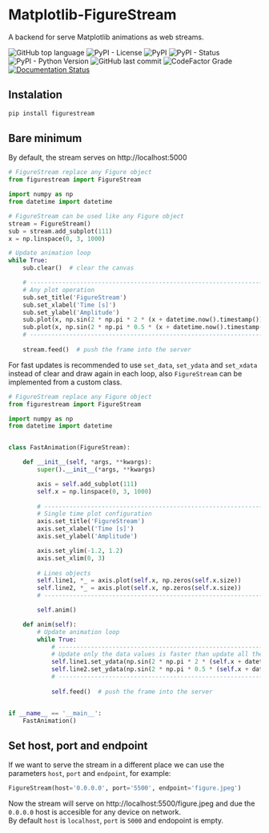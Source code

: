 # Matplotlib-FigureStream

A backend for serve Matplotlib animations as web streams.

![GitHub top language](https://img.shields.io/github/languages/top/un-gcpds/matplotlib-figurestream?)
![PyPI - License](https://img.shields.io/pypi/l/figurestream?)
![PyPI](https://img.shields.io/pypi/v/figurestream?)
![PyPI - Status](https://img.shields.io/pypi/status/figurestream?)
![PyPI - Python Version](https://img.shields.io/pypi/pyversions/figurestream?)
![GitHub last commit](https://img.shields.io/github/last-commit/un-gcpds/matplotlib-figurestream?)
![CodeFactor Grade](https://img.shields.io/codefactor/grade/github/UN-GCPDS/matplotlib-figurestream?)
[![Documentation Status](https://readthedocs.org/projects/figurestream/badge/?version=latest)](https://figurestream.readthedocs.io/en/latest/?badge=latest)

## Instalation


```python
pip install figurestream
```

## Bare minimum

By default, the stream serves on http://localhost:5000


```python
# FigureStream replace any Figure object 
from figurestream import FigureStream

import numpy as np
from datetime import datetime

# FigureStream can be used like any Figure object
stream = FigureStream()
sub = stream.add_subplot(111)
x = np.linspace(0, 3, 1000)

# Update animation loop
while True:
    sub.clear()  # clear the canvas

    # ------------------------------------------------------------------------
    # Any plot operation 
    sub.set_title('FigureStream')
    sub.set_xlabel('Time [s]')
    sub.set_ylabel('Amplitude')
    sub.plot(x, np.sin(2 * np.pi * 2 * (x + datetime.now().timestamp())))
    sub.plot(x, np.sin(2 * np.pi * 0.5 * (x + datetime.now().timestamp())))
    # ------------------------------------------------------------------------
    
    stream.feed()  # push the frame into the server
```

For fast updates is recommended to use `set_data`, `set_ydata` and `set_xdata` instead of clear and draw again in each loop, also `FigureStream` can be implemented from a custom class.


```python
# FigureStream replace any Figure object
from figurestream import FigureStream

import numpy as np
from datetime import datetime


class FastAnimation(FigureStream):

    def __init__(self, *args, **kwargs):
        super().__init__(*args, **kwargs)

        axis = self.add_subplot(111)
        self.x = np.linspace(0, 3, 1000)
        
        # ------------------------------------------------------------------------
        # Single time plot configuration
        axis.set_title('FigureStream')
        axis.set_xlabel('Time [s]')
        axis.set_ylabel('Amplitude')

        axis.set_ylim(-1.2, 1.2)
        axis.set_xlim(0, 3)
        
        # Lines objects
        self.line1, *_ = axis.plot(self.x, np.zeros(self.x.size))
        self.line2, *_ = axis.plot(self.x, np.zeros(self.x.size))
        # ------------------------------------------------------------------------

        self.anim()

    def anim(self):
        # Update animation loop
        while True:
            # ------------------------------------------------------------------------
            # Update only the data values is faster than update all the plot
            self.line1.set_ydata(np.sin(2 * np.pi * 2 * (self.x + datetime.now().timestamp())))
            self.line2.set_ydata(np.sin(2 * np.pi * 0.5 * (self.x + datetime.now().timestamp())))
            # ------------------------------------------------------------------------
            
            self.feed()  # push the frame into the server


if __name__ == '__main__':
    FastAnimation()
```

## Set host, port and endpoint

If we want to serve the stream in a different place we can use the parameters `host`, `port` and `endpoint`, for example:


```python
FigureStream(host='0.0.0.0', port='5500', endpoint='figure.jpeg')
```

Now the stream will serve on http://localhost:5500/figure.jpeg and due the `0.0.0.0` host is accesible for any device on network.  
By default `host` is `localhost`, `port` is `5000` and endopoint is empty.

